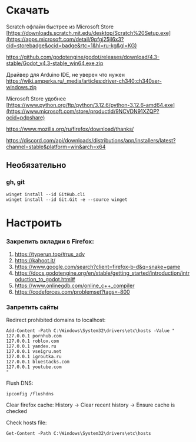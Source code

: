 # Скачать

Scratch офлайн быстрее из Microsoft Store \
[https://downloads.scratch.mit.edu/desktop/Scratch%20Setup.exe](https://apps.microsoft.com/detail/9pfgj25jl6x3?cid=storebadge&ocid=badge&rtc=1&hl=ru-kg&gl=KG)

https://github.com/godotengine/godot/releases/download/4.3-stable/Godot_v4.3-stable_win64.exe.zip

Драйвер для Arduino IDE, не уверен что нужен \
https://wiki.amperka.ru/_media/articles:driver-ch340:ch340ser-windows.zip

Microsoft Store удобнее \
[https://www.python.org/ftp/python/3.12.6/python-3.12.6-amd64.exe](https://www.microsoft.com/store/productId/9NCVDN91XZQP?ocid=pdpshare)

https://www.mozilla.org/ru/firefox/download/thanks/

https://discord.com/api/downloads/distributions/app/installers/latest?channel=stable&platform=win&arch=x64

## Необязательно

### gh, git
```
winget install --id GitHub.cli
winget install --id Git.Git -e --source winget
```
# Настроить

### Закрепить вкладки в Firefox:

1. https://typerun.top/#rus_adv
2. https://kahoot.it/
3. https://www.google.com/search?client=firefox-b-d&q=snake+game
4. https://docs.godotengine.org/en/stable/getting_started/introduction/introduction_to_godot.html#
5. https://www.onlinegdb.com/online_c++_compiler
6. https://codeforces.com/problemset?tags=-800

### Запретить сайты

Redirect prohibited domains to localhost:
```
Add-Content -Path C:\Windows\System32\drivers\etc\hosts -Value "
127.0.0.1 pornhub.com
127.0.0.1 roblox.com
127.0.0.1 yandex.ru
127.0.0.1 vseigru.net
127.0.0.1 igroutka.ru
127.0.0.1 bluestacks.com
127.0.0.1 youtube.com
"
```
Flush DNS:
```
ipconfig /flushdns
```
Clear firefox cache: History -> Clear recent history -> Ensure cache is checked

Check hosts file:
```
Get-Content -Path C:\Windows\System32\drivers\etc\hosts
```
